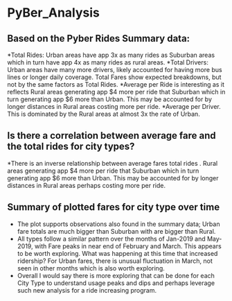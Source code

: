 # PyBer_Analysis


## Based on the Pyber Rides Summary data:
*Total Rides: Urban areas have app 3x as many rides as Suburban areas which in turn have app 4x as many rides as rural areas. 
*Total Drivers: Urban areas have many more drivers, likely accounted for having more bus lines or longer daily coverage. Total Fares show expected breakdowns, but not by the same factors as Total Rides. 
*Average per Ride is interesting as it reflects Rural areas generating app $4 more per ride that Suburban which in turn generating app $6 more than Urban. This may be accounted for by longer distances in Rural areas costing more per ride. 
*Average per Driver. This is dominated by the Rural areas at almost 3x the rate of Urban.

## Is there a correlation between average fare and the total rides for city types? 
*There is an inverse relationship between average fares total rides . Rural areas generating app $4 more per ride that Suburban which in turn generating app $6 more than Urban. This may be accounted for by longer distances in Rural areas perhaps costing more per ride.

## Summary of plotted fares for city type over time 
* The plot supports observations also found in the summary data; Urban fare totals are much bigger than Suburban with are bigger than Rural. 
* All types follow a similar pattern over the months of Jan-2019 and May-2019, with Fare peaks in near end of February and March. This appears to be worth exploring. What was happening at this time that increased ridership? For Urban fares, there is unusual fluctuation in March, not seen in other months which is also worth exploring. 
* Overall I would say there is more exploring that can be done for each City Type to understand usage peaks and dips and perhaps leverage such new analysis for a ride increasing program.
